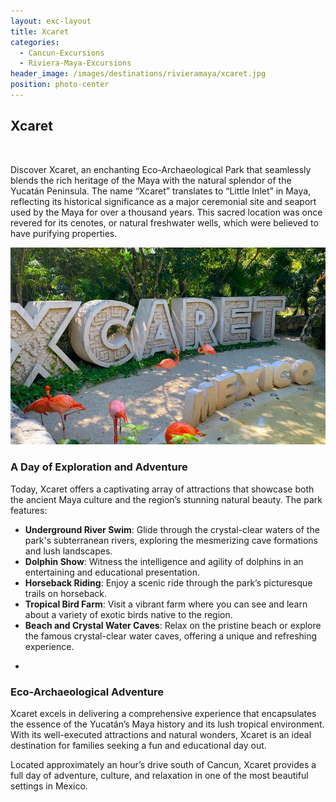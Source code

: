 ```yaml
---
layout: exc-layout
title: Xcaret
categories:
  - Cancun-Excursions
  - Riviera-Maya-Excursions
header_image: /images/destinations/rivieramaya/xcaret.jpg
position: photo-center
---
```

## Xcaret

&nbsp;

Discover Xcaret, an enchanting Eco-Archaeological Park that seamlessly blends the rich heritage of the Maya with the natural splendor of the Yucatán Peninsula. The name “Xcaret” translates to “Little Inlet” in Maya, reflecting its historical significance as a major ceremonial site and seaport used by the Maya for over a thousand years. This sacred location was once revered for its cenotes, or natural freshwater wells, which were believed to have purifying properties.

![xcaret](/images/tours/xcaret.webp)


### A Day of Exploration and Adventure

Today, Xcaret offers a captivating array of attractions that showcase both the ancient Maya culture and the region’s stunning natural beauty. The park features:

- **Underground River Swim**: Glide through the crystal-clear waters of the park's subterranean rivers, exploring the mesmerizing cave formations and lush landscapes.
- **Dolphin Show**: Witness the intelligence and agility of dolphins in an entertaining and educational presentation.
- **Horseback Riding**: Enjoy a scenic ride through the park’s picturesque trails on horseback.
- **Tropical Bird Farm**: Visit a vibrant farm where you can see and learn about a variety of exotic birds native to the region.
- **Beach and Crystal Water Caves**: Relax on the pristine beach or explore the famous crystal-clear water caves, offering a unique and refreshing experience.

+

### Eco-Archaeological Adventure

Xcaret excels in delivering a comprehensive experience that encapsulates the essence of the Yucatán’s Maya history and its lush tropical environment. With its well-executed attractions and natural wonders, Xcaret is an ideal destination for families seeking a fun and educational day out.

Located approximately an hour’s drive south of Cancun, Xcaret provides a full day of adventure, culture, and relaxation in one of the most beautiful settings in Mexico.

&nbsp;

